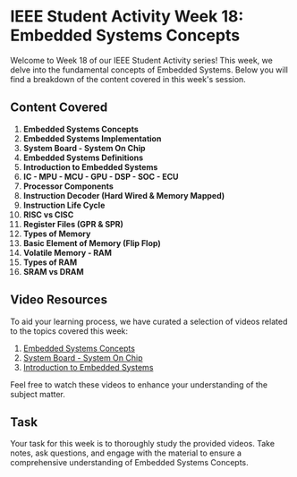 # IEEE Student Activity Week 18: Embedded Systems Concepts

Welcome to Week 18 of our IEEE Student Activity series! This week, we delve into the fundamental concepts of Embedded Systems. Below you will find a breakdown of the content covered in this week's session.

## Content Covered
1. **Embedded Systems Concepts**
2. **Embedded Systems Implementation**
3. **System Board - System On Chip**
4. **Embedded Systems Definitions**
5. **Introduction to Embedded Systems**
6. **IC - MPU - MCU - GPU - DSP - SOC - ECU**
7. **Processor Components**
8. **Instruction Decoder (Hard Wired & Memory Mapped)**
9. **Instruction Life Cycle**
10. **RISC vs CISC**
11. **Register Files (GPR & SPR)**
12. **Types of Memory**
13. **Basic Element of Memory (Flip Flop)**
14. **Volatile Memory - RAM**
15. **Types of RAM**
16. **SRAM vs DRAM**

## Video Resources
To aid your learning process, we have curated a selection of videos related to the topics covered this week:

1. [Embedded Systems Concepts](https://youtu.be/2UlBGIGZEFk?si=1O_9wmL43SQUiCMO)
2. [System Board - System On Chip](https://youtu.be/kRlRcWB3aac?si=1ZUJ83rIGJQpFtqi)
3. [Introduction to Embedded Systems](https://youtu.be/YcbnijCxLtQ?si=K39OgyAJAhzPQ7zK)

Feel free to watch these videos to enhance your understanding of the subject matter.

## Task
Your task for this week is to thoroughly study the provided videos. Take notes, ask questions, and engage with the material to ensure a comprehensive understanding of Embedded Systems Concepts.
